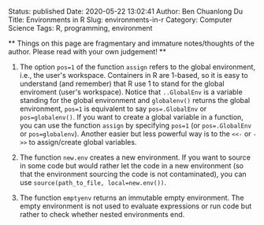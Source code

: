 Status: published
Date: 2020-05-22 13:02:41
Author: Ben Chuanlong Du
Title: Environments in R
Slug: environments-in-r
Category: Computer Science
Tags: R, programming, environment

**
Things on this page are
fragmentary and immature notes/thoughts of the author.
Please read with your own judgement!
**

1. The option `pos=1` of the function `assign` refers to the global environment, 
    i.e., the user's workspace. 
    Containers in R are 1-based, 
    so it is easy to understand (and remember) that R use 1 to stand for the global enviroment (user's workspace).
    Notice that `..GlobalEnv` is a variable standing for the global environment and `globalenv()` returns the global environment,
    `pos=1` is equivalent to say `pos=.GlobalEnv` or `pos=globalenv()`.
    If you want to create a global variable in a function,
    you can use the function `assign` by specifying `pos=1` (or `pos=.GlobalEnv` or `pos=globalenv`).
    Another easier but less powerful way is to the `<<-` or `->>` to assign/create global variables. 
        
2. The function `new.env` creates a new environment. 
    If you want to source in some code 
    but would rather let the code in a new environment (so that the environment sourcing the code is not contaminated),
    you can use `source(path_to_file, local=new.env())`.

3. The function `emptyenv` returns an immutable empty environment. 
    The empty environment is not used to evaluate expressions or run code but rather to check whether nested environments end.
